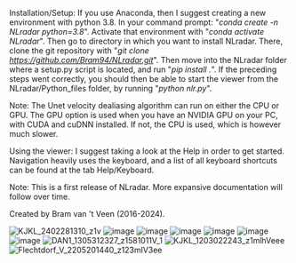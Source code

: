 Installation/Setup:
If you use Anaconda, then I suggest creating a new environment with python 3.8.
In your command prompt: "<i>conda create -n NLradar python=3.8</i>".
Activate that environment with "<i>conda activate NLradar</i>".
Then go to directory in which you want to install NLradar. 
There, clone the git repository with "<i>git clone https://github.com/Bram94/NLradar.git</i>".
Then move into the NLradar folder where a setup.py script is located, and run "<i>pip install .</i>".
If the preceding steps went correctly, you should then be able to start the viewer from the NLradar/Python_files folder, by running "<i>python nlr.py</i>". 

Note: The Unet velocity dealiasing algorithm can run on either the CPU or GPU. The GPU option is used when you have an NVIDIA GPU on your PC, with CUDA and cuDNN installed. 
If not, the CPU is used, which is however much slower.

Using the viewer:
I suggest taking a look at the Help in order to get started. Navigation heavily uses the keyboard, and a list of all keyboard shortcuts can be found at the tab Help/Keyboard.

Note: This is a first release of NLradar. More expansive documentation will follow over time.

Created by Bram van 't Veen (2016-2024).

![KJKL_2402281310_z1v](https://github.com/Bram94/NLradar/assets/24604991/c3633882-ba65-46aa-9a25-89a62fb0da57)
![image](https://github.com/Bram94/NLradar/assets/24604991/12a9ece0-6e63-4cc2-98d7-b7bb35dc7f61)
![image](https://github.com/Bram94/NLradar/assets/24604991/0638f1a6-9bbe-4a7a-940e-314441094e41)
![image](https://github.com/Bram94/NLradar/assets/24604991/d2ec4bec-cd57-477f-b0c4-4a6eb2405f47)
![image](https://github.com/Bram94/NLradar/assets/24604991/f0dc4cf3-9f3e-45d0-960b-b624c5264aa1)
![image](https://github.com/Bram94/NLradar/assets/24604991/f087f584-2bda-4e2e-a0c6-7904688f4c11)
![image](https://github.com/Bram94/NLradar/assets/24604991/217b2efc-cf41-4d15-a5ff-521f3dcc7568)
![DAN1_1305312327_z1581011V_1](https://github.com/Bram94/NLradar/assets/24604991/84066044-b455-47ae-b51e-36daec49fe5c)
![KJKL_1203022243_z1mlhVeee](https://github.com/Bram94/NLradar/assets/24604991/59cbf4f7-3916-41e3-a8c0-25c19b38ccad)
![Flechtdorf_V_2205201440_z123mlV3ee](https://github.com/Bram94/NLradar/assets/24604991/27227914-90ad-4f15-98c4-3c7e6a542595)
